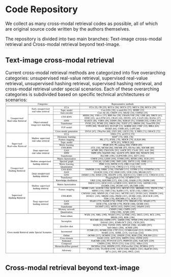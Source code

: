 # Code Repository
We collect as many cross-modal retrieval codes as possible, all of which are original source code written by the authors themselves.

The repository is divided into two main branches: Text-image cross-modal retrieval and Cross-modal retrieval beyond text-image.

## Text-image cross-modal retrieval
Current cross-modal retrieval methods are categorized into five overarching categories: unsupervised real-value retrieval, supervised real-value retrieval, unsupervised hashing retrieval, supervised hashing retrieval, and cross-modal retrieval under special scenarios. Each of these overarching categories is subdivided based on specific technical architectures or scenarios:
![A compilation of representative text-image cross-modal retrieval methods.](README.sup/within_text-image.png)

## Cross-modal retrieval beyond text-image
